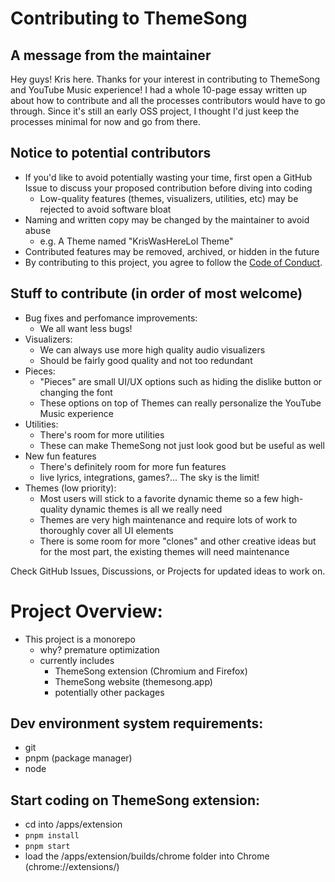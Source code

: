 # Contributing to ThemeSong

## A message from the maintainer

Hey guys! Kris here. Thanks for your interest in contributing to ThemeSong and YouTube Music experience!
I had a whole 10-page essay written up about how to contribute and all the processes contributors would have to go through.
Since it's still an early OSS project, I thought I'd just keep the processes minimal for now and go from there.

## Notice to potential contributors

- If you'd like to avoid potentially wasting your time, first open a GitHub Issue to discuss your proposed contribution before diving into coding
  - Low-quality features (themes, visualizers, utilities, etc) may be rejected to avoid software bloat
- Naming and written copy may be changed by the maintainer to avoid abuse
  - e.g. A Theme named "KrisWasHereLol Theme"
- Contributed features may be removed, archived, or hidden in the future
- By contributing to this project, you agree to follow the [Code of Conduct](./CODE_OF_CONDUCT.md).

## Stuff to contribute (in order of most welcome)

- Bug fixes and perfomance improvements:
  - We all want less bugs!
- Visualizers:
  - We can always use more high quality audio visualizers
  - Should be fairly good quality and not too redundant
- Pieces:
  - "Pieces" are small UI/UX options such as hiding the dislike button or changing the font
  - These options on top of Themes can really personalize the YouTube Music experience
- Utilities:
  - There's room for more utilities
  - These can make ThemeSong not just look good but be useful as well
- New fun features
  - There's definitely room for more fun features
  - live lyrics, integrations, games?... The sky is the limit!
- Themes (low priority):
  - Most users will stick to a favorite dynamic theme so a few high-quality dynamic themes is all we really need
  - Themes are very high maintenance and require lots of work to thoroughly cover all UI elements
  - There is some room for more "clones" and other creative ideas but for the most part, the existing themes will need maintenance

Check GitHub Issues, Discussions, or Projects for updated ideas to work on.

# Project Overview:

- This project is a monorepo
  - why? premature optimization
  - currently includes
    - ThemeSong extension (Chromium and Firefox)
    - ThemeSong website (themesong.app)
    - potentially other packages

## Dev environment system requirements:

- git
- pnpm (package manager)
- node

## Start coding on ThemeSong extension:

- cd into /apps/extension
- `pnpm install`
- `pnpm start`
- load the /apps/extension/builds/chrome folder into Chrome (chrome://extensions/)
